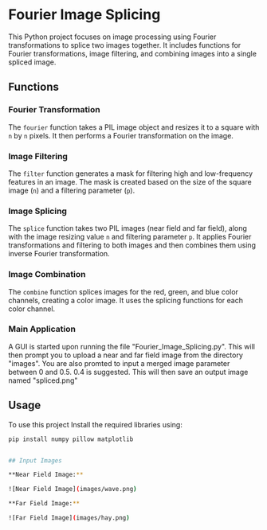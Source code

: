 # Fourier Image Splicing

This Python project focuses on image processing using Fourier transformations to splice two images together. It includes functions for Fourier transformations, image filtering, and combining images into a single spliced image.

## Functions

### Fourier Transformation

The `fourier` function takes a PIL image object and resizes it to a square with `n` by `n` pixels. It then performs a Fourier transformation on the image.

### Image Filtering

The `filter` function generates a mask for filtering high and low-frequency features in an image. The mask is created based on the size of the square image (`n`) and a filtering parameter (`p`).

### Image Splicing

The `splice` function takes two PIL images (near field and far field), along with the image resizing value `n` and filtering parameter `p`. It applies Fourier transformations and filtering to both images and then combines them using inverse Fourier transformation.

### Image Combination

The `combine` function splices images for the red, green, and blue color channels, creating a color image. It uses the splicing functions for each color channel.

### Main Application

A GUI is started upon running the file "Fourier_Image_Splicing.py". This will then prompt you to upload a near and far field image from the directory "images". You are also promted to input a merged image parameter between 0 and 0.5. 0.4 is suggested. This will then save an output image named "spliced.png"

## Usage

To use this project
Install the required libraries using:
   ```bash
   pip install numpy pillow matplotlib


## Input Images

**Near Field Image:**

![Near Field Image](images/wave.png)

**Far Field Image:**

![Far Field Image](images/hay.png)
